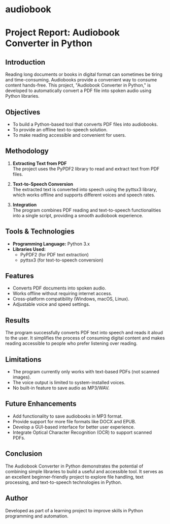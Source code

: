 # audiobook
# Project Report: Audiobook Converter in Python

## Introduction
Reading long documents or books in digital format can sometimes be tiring and time-consuming. Audiobooks provide a convenient way to consume content hands-free. This project, "Audiobook Converter in Python," is developed to automatically convert a PDF file into spoken audio using Python libraries.

## Objectives
- To build a Python-based tool that converts PDF files into audiobooks.
- To provide an offline text-to-speech solution.
- To make reading accessible and convenient for users.

## Methodology
1. **Extracting Text from PDF**  
   The project uses the PyPDF2 library to read and extract text from PDF files.
   
2. **Text-to-Speech Conversion**  
   The extracted text is converted into speech using the pyttsx3 library, which works offline and supports different voices and speech rates.
   
3. **Integration**  
   The program combines PDF reading and text-to-speech functionalities into a single script, providing a smooth audiobook experience.

## Tools & Technologies
- **Programming Language:** Python 3.x
- **Libraries Used:**
  - PyPDF2 (for PDF text extraction)
  - pyttsx3 (for text-to-speech conversion)

## Features
- Converts PDF documents into spoken audio.
- Works offline without requiring internet access.
- Cross-platform compatibility (Windows, macOS, Linux).
- Adjustable voice and speed settings.

## Results
The program successfully converts PDF text into speech and reads it aloud to the user. It simplifies the process of consuming digital content and makes reading accessible to people who prefer listening over reading.

## Limitations
- The program currently only works with text-based PDFs (not scanned images).
- The voice output is limited to system-installed voices.
- No built-in feature to save audio as MP3/WAV.

## Future Enhancements
- Add functionality to save audiobooks in MP3 format.
- Provide support for more file formats like DOCX and EPUB.
- Develop a GUI-based interface for better user experience.
- Integrate Optical Character Recognition (OCR) to support scanned PDFs.

## Conclusion
The Audiobook Converter in Python demonstrates the potential of combining simple libraries to build a useful and accessible tool. It serves as an excellent beginner-friendly project to explore file handling, text processing, and text-to-speech technologies in Python.

## Author
Developed as part of a learning project to improve skills in Python programming and automation.

